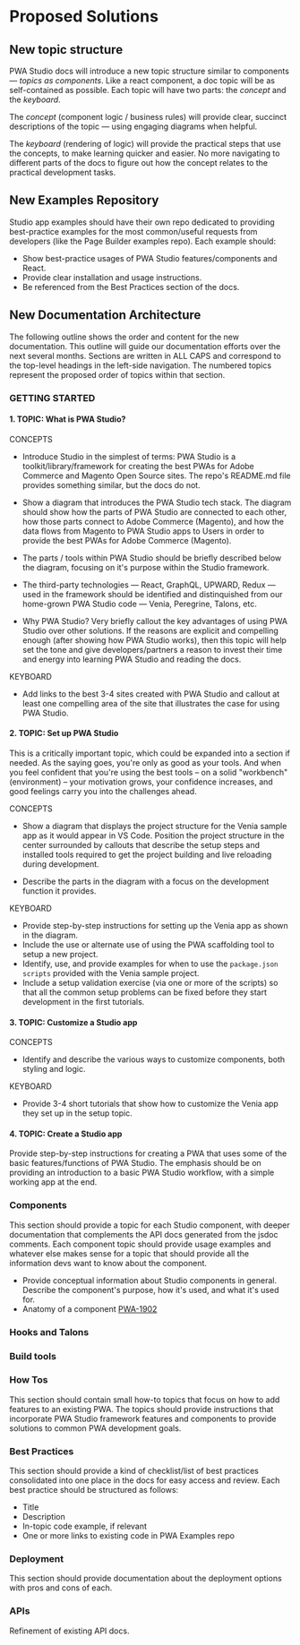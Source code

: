 # Proposed Solutions

## New topic structure

PWA Studio docs will introduce a new topic structure similar to components — *topics as components*. Like a react component, a doc topic will be as self-contained as possible. Each topic will have two parts: the *concept* and the *keyboard*.

The *concept* (component logic / business rules) will provide clear, succinct descriptions of the topic — using engaging diagrams when helpful.

The *keyboard* (rendering of logic) will provide the practical steps that use the concepts, to make learning quicker and easier. No more navigating to different parts of the docs to figure out how the concept relates to the practical development tasks.

## New Examples Repository

Studio app examples should have their own repo dedicated to providing best-practice examples for the most common/useful requests from developers (like the Page Builder examples repo). Each example should:

- Show best-practice usages of PWA Studio features/components and React.
- Provide clear installation and usage instructions.
- Be referenced from the Best Practices section of the docs.

## New Documentation Architecture

The following outline shows the order and content for the new documentation. This outline will guide our documentation efforts over the next several months. Sections are written in ALL CAPS and correspond to the top-level headings in the left-side navigation. The numbered topics represent the proposed order of topics within that section.

### GETTING STARTED

#### 1. TOPIC: What is PWA Studio?

CONCEPTS

- Introduce Studio in the simplest of terms: PWA Studio is a toolkit/library/framework for creating the best PWAs for Adobe Commerce and Magento Open Source sites. The repo's README.md file provides something similar, but the docs do not.
- Show a diagram that introduces the PWA Studio tech stack. The diagram should show how the parts of PWA Studio are connected to each other, how those parts connect to Adobe Commerce (Magento), and how the data flows from Magento to PWA Studio apps to Users in order to provide the best PWAs for Adobe Commerce (Magento).
- The parts / tools within PWA Studio should be briefly described below the diagram, focusing on it's purpose within the Studio framework.

- The third-party technologies — React, GraphQL, UPWARD, Redux — used in the framework should be identified and distinquished from our home-grown PWA Studio code — Venia, Peregrine, Talons, etc.
- Why PWA Studio? Very briefly callout the key advantages of using PWA Studio over other solutions. If the reasons are explicit and compelling enough (after showing how PWA Studio works), then this topic will help set the tone and give developers/partners a reason to invest their time and energy into learning PWA Studio and reading the docs.

KEYBOARD

- Add links to the best 3-4 sites created with PWA Studio and callout at least one compelling area of the site that illustrates the case for using PWA Studio.

#### 2. TOPIC: Set up PWA Studio

This is a critically important topic, which could be expanded into a section if needed. As the saying goes, you're only as good as your tools. And when you feel confident that you're using the best tools – on a solid "workbench" (environment) – your motivation grows, your confidence increases, and good feelings carry you into the challenges ahead.

CONCEPTS

- Show a diagram that displays the project structure for the Venia sample app as it would appear in VS Code. Position the project structure in the center surrounded by callouts that describe the setup steps and installed tools required to get the project building and live reloading during development.

- Describe the parts in the diagram with a focus on the development function it provides.

KEYBOARD

- Provide step-by-step instructions for setting up the Venia app as shown in the diagram.
- Include the use or alternate use of using the PWA scaffolding tool to setup a new project.
- Identify, use, and provide examples for when to use the `package.json scripts` provided with the Venia sample project.
- Include a setup validation exercise (via one or more of the scripts) so that all the common setup problems can be fixed before they start development in the first tutorials.

#### 3. TOPIC: Customize a Studio app

CONCEPTS

- Identify and describe the various ways to customize components, both styling and logic.

KEYBOARD

- Provide 3-4 short tutorials that show how to customize the Venia app they set up in the setup topic.


#### 4. TOPIC: Create a Studio app

Provide step-by-step instructions for creating a PWA that uses some of the basic features/functions of PWA Studio. The emphasis should be on providing an introduction to a basic PWA Studio workflow, with a simple working app at the end.

### Components

This section should provide a topic for each Studio component, with deeper documentation that complements the API docs generated from the jsdoc comments.
Each component topic should provide usage examples and whatever else makes sense for a topic that should provide all the information devs want to know about the component.

- Provide conceptual information about Studio components in general. Describe the component's purpose, how it's used, and what it's used for.
- Anatomy of a component [PWA-1902](https://jira.corp.magento.com/browse/PWA-1902)

### Hooks and Talons

### Build tools

### How Tos

This section should contain small how-to topics that focus on how to add features to an existing PWA.
The topics should provide instructions that incorporate PWA Studio framework features and components to provide solutions to common PWA development goals.

### Best Practices

This section should provide a kind of checklist/list of best practices consolidated into one place in the docs for easy access and review. Each best practice should be structured as follows:

- Title
- Description
- In-topic code example, if relevant
- One or more links to existing code in PWA Examples repo

### Deployment

This section should provide documentation about the deployment options with pros and cons of each.

### APIs

Refinement of existing API docs.
